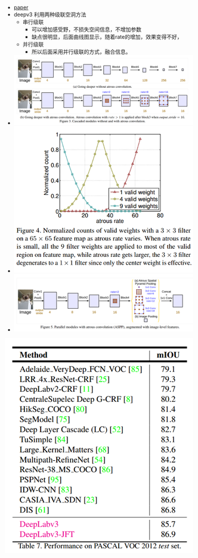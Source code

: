 * [paper](paper/10.130-17-Rethinking-Atrous-Convolution-for-Semantic-Image-Segmentation.pdf)
* deepv3 利用两种级联空洞方法
  - 串行级联
    - 可以增加感受野，不损失空间信息，不增加参数
    - 缺点很明显，后面曲线图显示，随着rate的增加，效果变得不好，
  - 并行级联
    - 所以后面采用并行级联的方式，融合信息。
* ![1537688015010](readme/10.130-利用空洞卷积deeper.png)
* ![1537692371191](readme/10.130-空洞率大小的影响.png)
* ![convolution_atrous_convolution_采用并行方法](readme/10.130-采用并行方法.png)

![1537707033497](readme/10.130-deeplab_v3_结果.jpeg)
